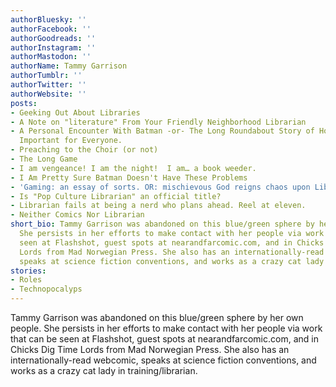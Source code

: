 ```yaml
---
authorBluesky: ''
authorFacebook: ''
authorGoodreads: ''
authorInstagram: ''
authorMastodon: ''
authorName: Tammy Garrison
authorTumblr: ''
authorTwitter: ''
authorWebsite: ''
posts:
- Geeking Out About Libraries
- A Note on "literature" From Your Friendly Neighborhood Librarian
- A Personal Encounter With Batman -or- The Long Roundabout Story of How Comics are
  Important for Everyone.
- Preaching to the Choir (or not)
- The Long Game
- I am vengeance! I am the night!  I am… a book weeder.
- I Am Pretty Sure Batman Doesn't Have These Problems
- 'Gaming: an essay of sorts. OR: mischievous God reigns chaos upon Library Land.'
- Is "Pop Culture Librarian" an official title?
- Librarian fails at being a nerd who plans ahead. Reel at eleven.
- Neither Comics Nor Librarian
short_bio: Tammy Garrison was abandoned on this blue/green sphere by her own people.‭
  ‬She persists in her efforts to make contact with her people via work that can be
  seen at Flashshot,‭ ‬guest spots at nearandfarcomic.com,‭ ‬and in Chicks Dig Time
  Lords from Mad Norwegian Press.‭ ‬She also has an internationally-read webcomic,‭
  ‬speaks at science fiction conventions,‭ ‬and works as a crazy cat lady in training/librarian.
stories:
- Roles
- Technopocalyps
---
```


Tammy Garrison was abandoned on this blue/green sphere by her own people.‭ ‬She persists in her efforts to make contact with her people via work that can be seen at Flashshot,‭ ‬guest spots at nearandfarcomic.com,‭ ‬and in Chicks Dig Time Lords from Mad Norwegian Press.‭ ‬She also has an internationally-read webcomic,‭ ‬speaks at science fiction conventions,‭ ‬and works as a crazy cat lady in training/librarian.